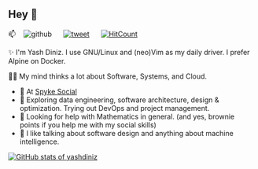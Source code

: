 ## Hey 👋

📫 <span>&nbsp;&nbsp;</span>  <!-- Old school. There may be a better way to introduce spaces without nbsp? -->
![github](https://img.shields.io/github/followers/yashdiniz?style=social) 
<span>&nbsp;&nbsp;&nbsp;&nbsp;</span>
[![tweet](https://img.shields.io/twitter/url?style=social&url=https%3A%2F%2Ftwitter.com%2Fyashdiniz)](https://twitter.com/yashdiniz)
<span>&nbsp;&nbsp;&nbsp;&nbsp;</span>
[![HitCount](https://hits.dwyl.com/yashdiniz/yashdiniz.svg?style=flat)](http://hits.dwyl.com/yashdiniz/yashdiniz)


✨ I'm Yash Diniz. I use GNU/Linux and (neo)Vim as my daily driver. I prefer Alpine on Docker. 
<!-- Let's share dotfiles and customize each other's setups! 😄 --> <!-- idk, sounds too fruity -->
👨‍💻 My mind thinks a lot about Software, Systems, and Cloud.

- 🔭 At [Spyke Social](https://spyke.social)
- 🌱 Exploring data engineering, software architecture, design & optimization. Trying out DevOps and project management.
- 🤔 Looking for help with Mathematics in general. (and yes, brownie points if you help me with my social skills)
- 💬 I like talking about software design and anything about machine intelligence.
<!-- - ⚡ Fun fact: I'm a good listener, everyone tells me that. -->

[![GitHub stats of yashdiniz](https://github-readme-stats.vercel.app/api?username=yashdiniz&show_icons=true&count_private=true&theme=transparent)](https://github.com/anuraghazra/github-readme-stats)
<!-- ![I❤️Go, exploring Rust](https://github-readme-stats.vercel.app/api/top-langs/?username=yashdiniz&show_icons=true&theme=dark&layout=compact) -->
<!-- [![Codewars Honor of yashdiniz](https://www.codewars.com/users/yashdiniz/badges/large)](https://www.codewars.com/users/yashdiniz) -->

<!-- 
#### Attribution
1. [anuraghazra's `github-readme-stats`](https://github.com/anuraghazra/github-readme-stats) -->

<!--
**yashdiniz/yashdiniz** is a ✨ _special_ ✨ repository because its `README.md` (this file) appears on your GitHub profile.

Here are some ideas to get you started:

- 🔭 I’m currently working on ...
- 🌱 I’m currently learning ...
- 👯 I’m looking to collaborate on ...
- 🤔 I’m looking for help with ...
- 💬 Ask me about ...
- 📫 How to reach me: ...
- 😄 Pronouns: ...
- ⚡ Fun fact: ...
-->
